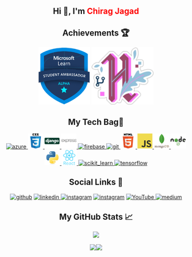 <h2 align="center">Hi 👋, I'm <font style="color:red">Chirag Jagad</font></h2>

<h2 align="center">Achievements 🏆 </h2>
 <p align="center"> <img src="https://github.com/chiragjagad/chiragjagad/blob/main/mlsa.png" / height ="150"> 
  <img src="https://github.com/chiragjagad/chiragjagad/blob/main/hacktoberfest.png" height ="150" /> </p>

<h2 align="center">My Tech Bag🎒 </h2>

<p align="center"> <a href="https://azure.microsoft.com/en-in/" target="_blank"> <img src="https://www.vectorlogo.zone/logos/microsoft_azure/microsoft_azure-icon.svg" alt="azure" width="40" height="40"/> </a> <a href="https://www.w3schools.com/css/" target="_blank"> <img src="https://raw.githubusercontent.com/devicons/devicon/master/icons/css3/css3-original-wordmark.svg" alt="css3" width="40" height="40"/> </a> <a href="https://www.djangoproject.com/" target="_blank"> <img src="https://raw.githubusercontent.com/devicons/devicon/master/icons/django/django-original.svg" alt="django" width="40" height="40"/> </a> <a href="https://expressjs.com" target="_blank"> <img src="https://raw.githubusercontent.com/devicons/devicon/master/icons/express/express-original-wordmark.svg" alt="express" width="40" height="40"/> </a> <a href="https://firebase.google.com/" target="_blank"> <img src="https://www.vectorlogo.zone/logos/firebase/firebase-icon.svg" alt="firebase" width="40" height="40"/> </a> <a href="https://git-scm.com/" target="_blank"> <img src="https://www.vectorlogo.zone/logos/git-scm/git-scm-icon.svg" alt="git" width="40" height="40"/> </a> <a href="https://www.w3.org/html/" target="_blank"> <img src="https://raw.githubusercontent.com/devicons/devicon/master/icons/html5/html5-original-wordmark.svg" alt="html5" width="40" height="40"/> </a> <a href="https://developer.mozilla.org/en-US/docs/Web/JavaScript" target="_blank"> <img src="https://raw.githubusercontent.com/devicons/devicon/master/icons/javascript/javascript-original.svg" alt="javascript" width="40" height="40"/> </a> <a href="https://www.mongodb.com/" target="_blank"> <img src="https://raw.githubusercontent.com/devicons/devicon/master/icons/mongodb/mongodb-original-wordmark.svg" alt="mongodb" width="40" height="40"/> </a> <a href="https://nodejs.org" target="_blank"> <img src="https://raw.githubusercontent.com/devicons/devicon/master/icons/nodejs/nodejs-original-wordmark.svg" alt="nodejs" width="40" height="40"/> </a> <a href="https://www.python.org" target="_blank"> <img src="https://raw.githubusercontent.com/devicons/devicon/master/icons/python/python-original.svg" alt="python" width="40" height="40"/> </a> <a href="https://reactjs.org/" target="_blank"> <img src="https://raw.githubusercontent.com/devicons/devicon/master/icons/react/react-original-wordmark.svg" alt="react" width="40" height="40"/> </a> <a href="https://scikit-learn.org/" target="_blank"> <img src="https://upload.wikimedia.org/wikipedia/commons/0/05/Scikit_learn_logo_small.svg" alt="scikit_learn" width="40" height="40"/> </a> <a href="https://www.tensorflow.org" target="_blank"> <img src="https://www.vectorlogo.zone/logos/tensorflow/tensorflow-icon.svg" alt="tensorflow" width="40" height="40"/> </a> </p>

<h2 align="center">Social Links 🔗 </h2>
<p align="center">
<a href="https://github.com/chiragjagad" target="_blank"><img src='https://cdn.jsdelivr.net/npm/simple-icons@3.0.1/icons/github.svg' alt='github' height='40'></a>  
 <a href="https://www.linkedin.com/in/chirag-jagad/" target="_blank"><img src='https://cdn.jsdelivr.net/npm/simple-icons@3.0.1/icons/linkedin.svg' alt='linkedin' height='40'> </a> 
 <a href="https://www.instagram.com/heychirag/" target="_blank"><img src='https://cdn.jsdelivr.net/npm/simple-icons@3.0.1/icons/instagram.svg' alt='instagram' height='40'></a> 
  <a href="https://www.twitter.com/heychiraggg/" target="_blank"><img src='https://cdn.jsdelivr.net/npm/simple-icons@3.0.1/icons/twitter.svg' alt='instagram' height='40'></a> 
 <a href="https://www.youtube.com/channel/UCSkrrmYQ7HS9e6fz5SGrcjA" target="_blank"><img src='https://cdn.jsdelivr.net/npm/simple-icons@3.0.1/icons/youtube.svg' alt='YouTube' height='40'> </a>  
<a href="https://chiragjagad.medium.com/" target="_blank"> <img src='https://cdn.jsdelivr.net/npm/simple-icons@3.0.1/icons/medium.svg' alt='medium' height='40'>  </a> 
</p>
<h2 align="center">My GitHub Stats 📈 </h2>

 <p align="center"> <img src="https://visitor-badge.laobi.icu/badge?page_id=chiragjagad.chiragjagad" /> </p>

 <p align="center"><img  align="top" src="https://github-readme-stats.vercel.app/api?username=chiragjagad&show_icons=true&theme=radical&include_all_commits=true&count_private=true" /><img  align="top" src="https://github-readme-stats.vercel.app/api/top-langs/?username=chiragjagad&layout=compact&show_icons=true&theme=radical" /></p>
 
